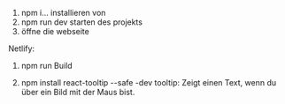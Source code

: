 1. npm i...
installieren von
2. npm run dev
starten des projekts
3. öffne die webseite

Netlify: 
1. npm run Build

5. npm install react-tooltip --safe -dev
tooltip: Zeigt einen Text, wenn du über ein Bild mit der Maus bist.
